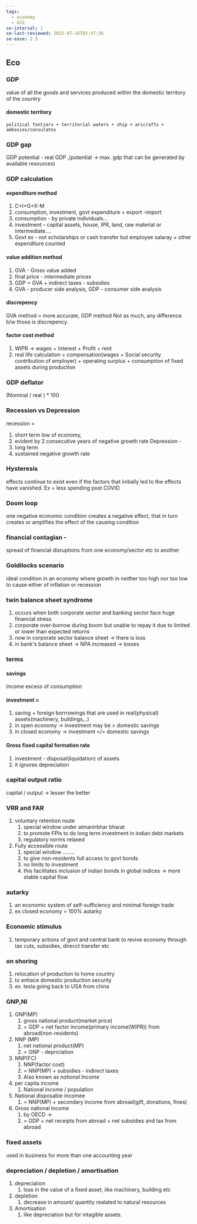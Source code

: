 ```yaml
---
tags:
  - economy
  - GS2
se-interval: 1
se-last-reviewed: 2025-07-16T02:47:36
se-ease: 2.5
---
```


## Eco
### GDP
value of all the goods and services produced within the domestic territory of the country
#### domestic territory 
	political fontiers + territorial waters + ship + aricrafts + ambasies/consulates
### GDP gap 
GDP potential - real GDP ,(potential -> max. gdp that can be generated by available resources)
### GDP calculation
#### expenditure method
1. C+I+G+X-M
2. consumption, investment, govt expenditure + export -import
3. consumption - by private individuals...
4. investment - capital assets, house, IPR, land, raw material or intermediate....
5. Govt ex - not scholarships or cash transfer but employee salaray + other expenditure counted
#### value addition method
1. GVA - Gross value added
2. final price - intermediate prices
3. GDP = GVA + indirect taxes - subsidies
4. GVA - producer side analysis, GDP - consumer side analysis
#### discrepency
GVA method = more accurate, GDP method Not as much,
any difference b/w those is discrepency.

#### factor cost method
1. WIPR -> wages + Interest + Profit + rent
2. real life calculation = compensation(wages + Social security contribution of employer)  + operating surplus + consumption of fixed assets during production 
### GDP deflator 
(Nominal / real ) * 100
### Recession vs Depression
recession = 
1. short term low of economy,
2. evident by 2 consecutive years of negative growth rate
Depression - 
3. long term 
4. sustained negative growth rate
### Hysteresis
effects continue to exist even if the factors that initially led to the effects have vanished. Ex = less spending post COVID 
### Doom loop
one negative economic condition creates a negative effect, that in turn creates or amplifies the effect of the causing condition
### financial contagian - 
spread of financial disruptions from one economy/sector etc to another
### Goldilocks scenario
ideal condition in an economy where growth in neither too high nor too low to cause either of inflation or recession
### twin balance sheet syndrome
1. occurs when both corporate sector and banking sector face huge financial stress
2. corporate over-borrow during boom but unable to repay it due to limited or lower than expected returns
3. now in corporate sector balance sheet -> there is loss
4. in bank's balance sheet -> NPA increased -> losses
### terms
#### savings
income excess of consumption
#### investment = 
1. saving + foreign borrrowings that are used in real(physical) assets(machinery, buildings,..)
2. in open economy -> investment may be > domestic savings
3. in closed economy -> investment </= domestic savings
#### Gross fixed capital formation rate
1. investment - disposal(liquidation) of assets
2. it ignores depreciation
### capital output ratio
capital / output -> lesser the better
### VRR and FAR
1. voluntary retention route
	1. special window under atmanirbhar bharat
	2. to promote FPIs to do long term investment in indian debt markets
	3. regulatory norms relaxed
2. Fully accessible route
	1. special window ........
	2. to give non-residents full access to govt bonds
	3. no limits to investment
	4. this facilitates inclusion of indian bonds in global indices -> more stable capital flow
### autarky
1. an economic system of self-sufficiency and minimal foreign trade
2. ex closed economy = 100% autarky
### Economic stimulus
1. temporary actions of govt and central bank to revive economy through tax cuts, subsidies, direcct transfer etc
### on shoring
1. relocation of production to home country
2. to enhace domestic production security
3. ex. tesla going back to USA from china
### GNP,NI
1. GNP(MP)
	1. gross national product(market price)
	2. = GDP + net factor income(primary income(WIPR)) from abroad(non-residents)
2. NNP (MP)
	1. net national product(MP)
	2. = GNP - depriciation
3. NNP(FC)
	1. NNP(factor cost)
	2. = NNP(MP) + subsidies - indirect taxes
	3. Also known as *national Income*
4. per capita income
	1. National income / population
5. National disposable incomee
	1.  = NNP(MP) + secondary income from abroad(gift, donations, fines)
6. Gross national income  
	1. by OECD ->
	2.  = GDP + net receipts from abroad + net subsidies and tax from abroad
### fixed assets 
used in business for more than one accounting year
### depreciation / depletion / amortisation
1. depreciation 
	1. loss in the value of a fixed asset, like machinery, building etc
2. depletion 
	1. decrease in amount/ quantity realated to natural resources
3. Amortisation
	1. like depreciation but for intagible assets.

